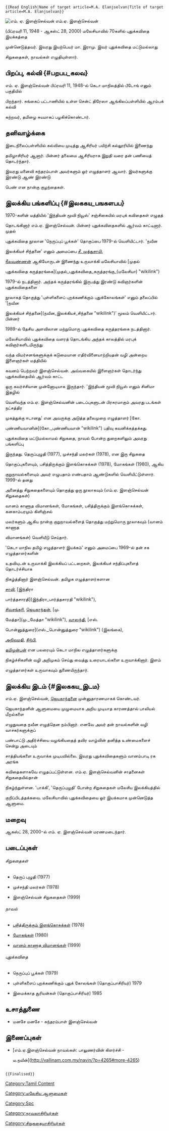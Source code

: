 ```{=mediawiki}
{{Read English|Name of target article=M.A. Elanjselvan|Title of target article=M.A. Elanjselvan}}
```
![எம். ஏ. இளஞ்செல்வன்](இளஞ்செழியன்.jpg "எம். ஏ. இளஞ்செல்வன்") எம்.ஏ. இளஞ்செல்வன்
(பிப்ரவரி 11, 1948 - ஆகஸ்ட் 28, 2000) மலேசியாவில் 70களில் புதுக்கவிதை இயக்கத்தை
முன்னெடுத்தவர். இவரது இயற்பெயர் மா. இராமு. இவர் புதுக்கவிதை மட்டுமல்லாது
சிறுகதைகள், நாவல்கள் எழுதியுள்ளார்.

## பிறப்பு, கல்வி {#பறபப_கலவ}

எம். ஏ. இளஞ்செல்வன் பிப்ரவரி 11, 1948-ல் கெடா மாநிலத்தில் பீடோங் எனும் பகுதியில்
பிறந்தார். சுங்கைப் பட்டாணியில் உள்ள சென்ட் திரேஸா ஆங்கிலப்பள்ளியில் ஆரம்பக் கல்வி
கற்றவர், தமிழை சுயமாகப் பழகிக்கொண்டார்.

## தனிவாழ்க்கை

இடைநிலைப்பள்ளியில் கல்வியை முடித்து ஆசிரியர் பயிற்சி கல்லூரியில் இணைந்து
தமிழாசிரியர் ஆனார். பின்னர் தலைமை ஆசிரியராக இறுதி வரை தன் பணியைத் தொடர்ந்தார்.

இவரது மனைவி சுந்தரம்பாள் அவர்களும் ஓர் எழுத்தாளர் ஆவார். இவர்களுக்கு இரண்டு ஆண் இரண்டு
பெண் என நான்கு குழந்தைகள்.

## இலக்கிய பங்களிப்பு {#இலககய_பஙகளபப}

1970-களின் மத்தியில் \'இந்தியன் மூவி நியூஸ்\' சஞ்சிகையில் மரபுக் கவிதைகள் எழுதத்
தொடங்கினார் எம்.ஏ. இளஞ்செல்வன். பின்னர் புதுக்கவிதைகளில் ஆர்வம் காட்டினார். முதல்
புதுக்கவிதை நூலான \'நெருப்புப் பூக்கள்\' தொகுப்பை 1979-ல் வெளியிட்டார். \'நவீன
இலக்கியச் சிந்தனை\' எனும் அமைப்பை [சீ. முத்துசாமி](சீ._முத்துசாமி "wikilink"),
[நீலவண்ணன்](நீலவண்ணன் "wikilink") ஆகியோருடன் இணைந்து உருவாக்கி மலேசியாவில் [முதல்
புதுக்கவிதை கருத்தரங்கை](முதல்_புதுக்கவிதை_கருத்தரங்கு_(மலேசியா) "wikilink")
1979-ல் நடத்தினார். அந்தக் கருத்தரங்கில் இருபத்து இரண்டு கவிஞர்களின் புதுக்கவிதைகளை
நூலாகத் தொகுத்து \'புள்ளிகளைப் புறக்கணிக்கும் புதுக்கோலங்கள்\' எனும் தலைப்பில் \'[நவீன
இலக்கியச் சிந்தனை](நவீன_இலக்கியச்_சிந்தனை "wikilink")\' மூலம் வெளியிட்டார். பின்னர்
1989-ல் தேசிய அளவிலான மற்றுமொரு புதுக்கவிதை கருத்தரங்கை நடத்தினார்.

மலேசியாவில் புதுக்கவிதை வளரத் தொடங்கிய அந்தக் காலத்தில் மரபுக் கவிஞர்களிடமிருந்து
வந்த விமர்சனங்களுக்குக் கடுமையான எதிர்வினையாற்றியதன் வழி அன்றைய இளைஞர்கள் மத்தியில்
கவனம் பெற்றவர் இளஞ்செல்வன். அவ்வகையில் இளைஞர்கள் தொடர்ந்து புதுக்கவிதையில் ஆர்வம் காட்ட
ஒரு கவர்ச்சியான முன்னோடியாக இருந்தார். \'இந்தியன் மூவி நியூஸ் எனும் சினிமா இதழில்
வெளிவந்த எம்.ஏ. இளஞ்செல்வனின் படைப்புகளுடன் பிரசுரமாகும் அவரது படங்கள் நட்சத்திர
முகத்துக்கு ஈடானது' என அவருக்கு அடுத்த தலைமுறை எழுத்தாளர் [கோ.
புண்ணியவானின்](கோ._புண்ணியவான் "wikilink") பதிவு கவனிக்கத்தக்கது.

புதுக்கவிதை மட்டுமல்லாமல் சிறுகதை, நாவல் போன்ற துறைகளிலும் அவரது பங்களிப்பு
இருந்தது. தெருப்புழுதி (1977), முச்சந்தி மலர்கள் (1978), என இரு சிறுகதை
தொகுப்புகளையும், பசித்திருக்கும் இளங்கொசுக்கள் (1978), மோகங்கள் (1980), ஆகிய
குறுநாவல்களையும் அவர் எழுபதாம் எண்பதாம் ஆண்டுகளில் வெளியிட்டுள்ளார். 1999-ல் தனது
அனைத்து சிறுகதைகளையும் தொகுத்து ஒரு நூலாகவும் (எம்.ஏ. இளஞ்செல்வன் சிறுகதைகள்)
வானம் காணாத விமானங்கள், மோகங்கள், பசித்திருக்கும் இளங்கொசுக்கள், கனகாம்பரமும் கிளிஞ்சல்
மலர்களும் ஆகிய நான்கு குறுநாவல்களைத் தொகுத்து மற்றுமொரு நூலாகவும் (வானம் காணாத
விமானங்கள்) வெளியீடு செய்தார்.

\'கெடா மாநில தமிழ் எழுத்தாளர் இயக்கம்\' எனும் அமைப்பை 1969-ல் தன் சக எழுத்தாளர்களின்
உதவியுடன் உருவாக்கி இலக்கியப் பட்டறைகள், இலக்கியச் சந்திப்புகளைத் தொடர்ச்சியாக
நிகழ்த்தினார் இளஞ்செல்வன். தமிழக எழுத்தாளர்களான
[சாவி](சாவி_(எழுத்தாளர்) "wikilink"), [இந்திரா
பார்த்தசாரதி](இந்திரா_பார்த்தசாரதி "wikilink"),
[சிவசங்கரி](சிவசங்கரி "wikilink"), [ஜெயகாந்தன்](ஜெயகாந்தன் "wikilink"), [மு.
மேத்தா](மு._மேத்தா "wikilink"), [வாஸந்தி](வாஸந்தி "wikilink"), [எஸ்.
பொன்னுத்துரை](எஸ்._பொன்னுத்துரை "wikilink") (இலங்கை),
[அறிவுமதி](அறிவுமதி "wikilink"), [சிற்பி](சிற்பி "wikilink"),
[தமிழன்பன்](தமிழன்பன் "wikilink") என பலரையும் கெடா மாநில எழுத்தாளர்களுக்கு
நிகழ்ச்சிகளின் வழி அறிமுகம் செய்து வைத்து உரையாடல்களை உருவாக்கினார். இளம்
எழுத்தாளர்கள் உருவாகவும் துணையிருந்தார்.

## இலக்கிய இடம் {#இலககய_இடம}

எம்.ஏ. இளஞ்செல்வன், [ஜெயகாந்தனை](ஜெயகாந்தன் "wikilink") முன்னுதாரணமாகக் கொண்டவர்.
ஜெயகாந்தனின் ஆளுமையை முழுமையாக அறிய முடியாத காரணத்தால் பாலியல் மீறல்களை
எழுதுவதை நவீன எழுத்தென நம்பினார். எனவே அவர் தன் நாவல்களின் வழி வாசகர்களுக்குப்
பண்பாட்டு அதிர்ச்சியை வழங்கியதைத் தவிர வாழ்வின் தனித்த உண்மைகளைச் சென்று அடையும்
சாத்தியங்களை உருவாக்க முடியவில்லை. இவரது புதுக்கவிதைகளும் வானம்பாடி ரக அரங்க
கவிதைகளாகவே எழுதப்பட்டுள்ளன. எம்.ஏ. இளஞ்செல்வனின் சாதனைகள் சிறுகதையில்தான்
நிகழ்ந்துள்ளன. \'பாக்கி\', \'தெருப்புழுதி\' போன்ற சிறுகதைகள் மலேசிய இலக்கியத்தில்
குறிப்பிடத்தக்கவை. மலேசியாவில் புதுக்கவிதையை ஓர் இயக்கமாக முன்னெடுத்த ஆளுமை.

## மறைவு

ஆகஸ்ட் 28, 2000-ல் எம். ஏ. இளஞ்செல்வன் மரணமடைந்தார்.

## படைப்புகள்

###### சிறுகதைகள்

-   தெருப் புழுதி (1977)
-   முச்சந்தி மலர்கள் (1978)
-   இளஞ்செல்வன் சிறுகதைகள் (1999)

###### நாவல்

-   [பசித்திருக்கும் இளங்கொசுக்கள்](பசித்திருக்கும்_இளங்கொசுக்கள் "wikilink") (1978)
-   [மோகங்கள்](மோகங்கள் "wikilink") (1980)
-   [வானம் காணாத விமானங்கள்](வானம்_காணாத_விமானங்கள் "wikilink") (1999)

###### புதுக்கவிதை

-   நெருப்புப் பூக்கள் (1979)
-   புள்ளிகளைப் புறக்கணிக்கும் புதுக் கோலங்கள் (தொகுப்பாசிரியர்) 1979
-   இமைக்காத சூரியன்கள் (தொகுப்பாசிரியர்) 1985

## உசாத்துணை

-   மனசே மனசே - சுந்தரம்பாள் இளஞ்செல்வன்

## இணைப்புகள்

-   [எம்.ஏ.இளஞ்செல்வன் நாவல்கள்: பாலுணர்வின் கிளர்ச்சி -
    ம.நவீன்](http://vallinam.com.my/navin/?p=4265#more-4265)

```{=mediawiki}
{{Finalised}}
```
[Category:Tamil Content](Category:Tamil_Content "wikilink")
[Category:மலேசிய ஆளுமைகள்](Category:மலேசிய_ஆளுமைகள் "wikilink")
[Category:Spc](Category:Spc "wikilink")
[Category:நாவலாசிரியர்கள்](Category:நாவலாசிரியர்கள் "wikilink")
[Category:சிறுகதையாசிரியர்கள்](Category:சிறுகதையாசிரியர்கள் "wikilink")
